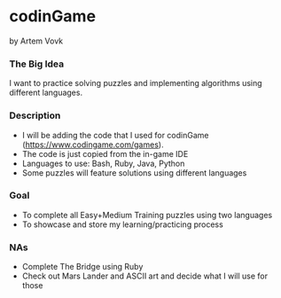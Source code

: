 # codinGame
by Artem Vovk

### The Big Idea
I want to practice solving puzzles and implementing algorithms using different languages.

### Description
- I will be adding the code that I used for codinGame (https://www.codingame.com/games).
- The code is just copied from the in-game IDE
- Languages to use: Bash, Ruby, Java, Python
- Some puzzles will feature solutions using different languages

### Goal
- To complete all Easy+Medium Training puzzles using two languages
- To showcase and store my learning/practicing process

### NAs
- Complete The Bridge using Ruby
- Check out Mars Lander and ASCII art and decide what I will use for those
